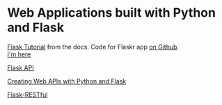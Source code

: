 # Web Applications built with Python and Flask

[Flask Tutorial](http://flask.pocoo.org/docs/1.0/tutorial/) from the docs.
Code for Flaskr app [on Github](https://github.com/pallets/flask/tree/1.0.2/examples/tutorial).  
[I'm here](http://flask.pocoo.org/docs/1.0/tutorial/deploy/#deploy-to-production)

[Flask API](https://www.flaskapi.org/)

[Creating Web APIs with Python and Flask](https://programminghistorian.org/en/lessons/creating-apis-with-python-and-flask)  

[Flask-RESTful](https://flask-restful.readthedocs.io/en/latest/index.html)
